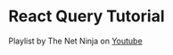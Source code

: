 # React Query Tutorial

Playlist by The Net Ninja on [Youtube](https://www.youtube.com/playlist?list=PL4cUxeGkcC9jpi7Ptjl5b50p9gLjOFani)
